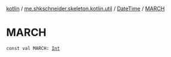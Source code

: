 [kotlin](../../index.md) / [me.shkschneider.skeleton.kotlin.util](../index.md) / [DateTime](index.md) / [MARCH](./-m-a-r-c-h.md)

# MARCH

`const val MARCH: `[`Int`](https://kotlinlang.org/api/latest/jvm/stdlib/kotlin/-int/index.html)